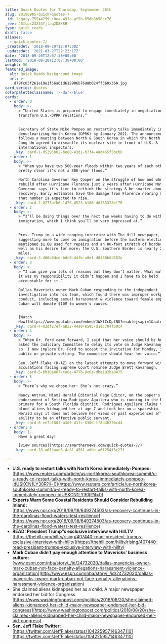 ```yaml
---
title: Quick Quotes for Thursday, September 20th
slug: 20190905-quick-quotes-7
_id: legacy-75544259-c0ea-49fa-af5b-85db8b58cc76
_rev: 45Isps23253Yjlaq2D8KRH
type: quick_reads
draft: false
aliases:
  - quick-quotes-7/
_createdAt: '2018-09-20T12:07:38Z'
_updatedAt: '2021-03-27T22:22:17Z'
date: '2018-09-20T12:07:38+00:00'
lastmod: '2018-09-20T12:07:38+00:00'
weight: 50
featured_image:
  alt: Quick Reads background image
  url: >-
    d79fc03f261e19e1f56a61d612906b7698b024ff360x360.jpg
card_series: Quotes
colorpaletteclassname: '--dark-blue'
cards:
  - order: 0
    body: >-
      > “United States is prepared to engage immediately in negotiations to
      transform U.S.-DPRK relations.”  
        
        
      Secretary of State Mike Pompeo on restarting talks immediately in hopes of
      denuclearizing North Korea (DPRK) by January 2021. The announcement
      follows a meeting between North & South Korea in which the North's Kim
      Jong Un agreed to dismantle its nuclear site in front of U.S. &
      international inspectors.
    _key: card-1-d5295b02-be80-43d1-b734-4ad465f5bcb0
  - order: 1
    body: >-
      > "When you have two 500-year floods within two years of each other, it’s
      pretty clear it’s not a 500-year flood.”  
        
      North Carolina Governor Roy Cooper on the struggle of how and where to
      rebuild after Hurricane Florence just 2 years after Hurricane Matthew. The
      Governor says it's time to rethink the strategy & be smarter about
      recovery. Early estimates have the damage from Florence nearing $20B, but
      that number is expected to rise.
    _key: card-2-0273afb6-1476-4523-b186-ddf33328ef76
  - order: 2
    body: >-
      > “I’ll be doing things over the next two weeks having to do with
      immigration, which I think you’ll be very impressed at.”  
        
        
      Pres. Trump in a wide ranging interview with The Hill newspaper,
      suggesting more to come on immigration before the midterm elections. He
      mentioned $1.6B used for repairs and an 80-foot stretch of border wall, as
      well as his desire for more; the U.S. Southern Border is nearly 2000
      miles.
    _key: card-3-d60c0dce-bdc0-44fb-a0e1-d8388b8d352e
  - order: 3
    body: >-
      > “I can give you lots of reasons but they don’t matter. What matters is
      it was my responsibility it didn’t happen and I have to be held
      accountable for it.”  
        
      Dallas Mavericks owner Mark Cuban responding to the independent
      investigation into his team, which found there was improper workplace
      conduct, including sexual harassment & violence toward female employees.
      Cuban will donate $10M to women's causes.


      [Watch
      Now](https://www.youtube.com/embed/JWXtCcDpfNU?enablejsapi=1&autoplay=1&rel=0)
    _key: card-4-02df27ef-a832-44a0-8505-d1ec704f60c4
  - order: 4
    body: >-
      > “When Dr. Ford came forward, I said that her voice should be heard and
      asked the Judiciary Committee to delay its vote on Judge Kavanaugh. It did
      so. I now implore Dr. Ford to accept the invitation for Monday, in a
      public or private setting. The committee should hear her voice.”  
        
      Sen. Jeff Flake (R-AZ) on the latest attempts to move forward with the
      accusations facing Supreme Court nominee Judge Brett Kavanaugh.
    _key: card-5-bb30a807-ca8e-477b-8c6a-dbe182ba8475
  - order: 5
    body: >-
      > “Here’s why we chose her: She’s not crazy.”  
        
      Nancy Antrum, Miami Herald Editorial Page Editor, on the paper's
      endorsement of Bettina Rodriguez Aguilera who is running in the Republican
      primary for a South Florida district. Rodriguez Aguilera claims tall,
      blond aliens kidnapped her at age 7 and took her on a spaceship. The
      Herald says it does not believe her views or past experiences affect her
      ability to be an effective public servant.
    _key: card-6-ee7c180f-a3d0-41fc-830d-ff8d46250c44
  - order: 6
    body: |-
      Have a great day!

      [view sources](https://smarthernews.com/quick-quotes-7/)
    _key: card-10-a61baae6-4c81-4561-adbe-a6f254f3c27f

---
```

* **U.S. ready to restart talks with North Korea immediately: Pompeo:**  
[https://www.reuters.com/article/us-northkorea-southkorea-summit/u-s-ready-to-restart-talks-with-north-korea-immediately-pompeo-idUSKCN1LY30R?il=0](https://www.reuters.com/article/us-northkorea-southkorea-summit/u-s-ready-to-restart-talks-with-north-korea-immediately-pompeo-idUSKCN1LY30R?il=0)
* **Experts Warn Some Coastal Residents Should Consider Rebuilding Inland:**  
[https://www.npr.org/2018/09/18/649274503/as-recovery-continues-in-the-carolinas-flood-waters-test-resilience](https://www.npr.org/2018/09/18/649274503/as-recovery-continues-in-the-carolinas-flood-waters-test-resilience)
* **READ: President Trump”s exclusive interview with Hill.TV**  
[https://thehill.com/hilltv/rising/407440-read-president-trumps-exclusive-interview-with-hilltv](https://thehill.com/hilltv/rising/407440-read-president-trumps-exclusive-interview-with-hilltv)
* **Mark Cuban didn’t pay enough attention to Mavericks’ business culture:**  
[www.espn.com/nba/story/_/id/24732020/dallas-mavericks-owner-mark-cuban-not-face-penalty-allegations-harassment-violence-organization](http://www.espn.com/nba/story/_/id/24732020/dallas-mavericks-owner-mark-cuban-not-face-penalty-allegations-harassment-violence-organization)
* She claimed aliens kidnapped her as a child. A major newspaper endorsed her bid for Congress.  
[https://www.washingtonpost.com/politics/2018/08/20/she-claimed-aliens-kidnapped-her-child-major-newspaper-endorsed-her-bid-congress](https://www.washingtonpost.com/politics/2018/08/20/she-claimed-aliens-kidnapped-her-child-major-newspaper-endorsed-her-bid-congress)
* **Sen. Jeff Flake Twitter:**  
[https://twitter.com/JeffFlake/status/104225957146347110](https://twitter.com/JeffFlake/status/104225957146347110)
